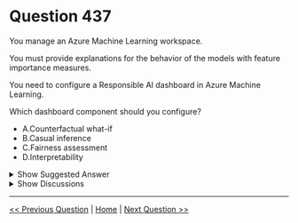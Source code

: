 # Question 437

You manage an Azure Machine Learning workspace.

You must provide explanations for the behavior of the models with feature importance measures.

You need to configure a Responsible AI dashboard in Azure Machine Learning.

Which dashboard component should you configure?

* A.Counterfactual what-if
* B.Casual inference
* C.Fairness assessment
* D.Interpretability

<details>
  <summary>Show Suggested Answer</summary>

  <strong>D</strong><br>

</details>

<details>
  <summary>Show Discussions</summary>

<blockquote><p><strong>609c591</strong> <code>(Thu 23 Jan 2025 12:39)</code> - <em>Upvotes: 1</em></p><p>To provide explanations for the behavior of your models with feature importance measures, you should configure the Model Interpretability component in the Responsible AI dashboard.

The Model Interpretability component helps you understand how your model makes predictions by providing insights into feature importance, both at an aggregate and individual level. This can help you identify which features are most influential in your model&#x27;s predictions, making it easier to explain the model&#x27;s behavior.

Would you like more details on how to set up the Model Interpretability component or any other aspect of the Responsible AI dashboard?</p></blockquote>
<blockquote><p><strong>Ben999</strong> <code>(Wed 25 Dec 2024 22:46)</code> - <em>Upvotes: 1</em></p><p>https://learn.microsoft.com/en-us/azure/machine-learning/concept-responsible-ai-dashboard?view=azureml-api-2
It&#x27;s Model interpretability, not Interpretability - so can&#x27;t be D</p></blockquote>
<blockquote><p><strong>evangelist</strong> <code>(Mon 18 Nov 2024 04:43)</code> - <em>Upvotes: 1</em></p><p>correct D</p></blockquote>
<blockquote><p><strong>SGES</strong> <code>(Mon 19 Feb 2024 15:18)</code> - <em>Upvotes: 1</em></p><p>Correct - D
https://learn.microsoft.com/en-us/azure/machine-learning/concept-responsible-ai-dashboard?view=azureml-api-2</p></blockquote>

</details>

---

[<< Previous Question](question_436.md) | [Home](/index.md) | [Next Question >>](question_438.md)
